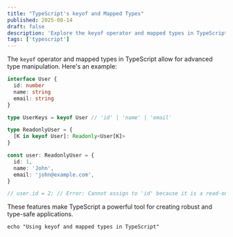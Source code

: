 ```yaml
---
title: "TypeScript's keyof and Mapped Types"
published: 2025-08-14
draft: false
description: 'Explore the keyof operator and mapped types in TypeScript for advanced type manipulation.'
tags: ['typescript']
---
```


The `keyof` operator and mapped types in TypeScript allow for advanced type manipulation. Here's an example:

```typescript
interface User {
  id: number
  name: string
  email: string
}

type UserKeys = keyof User // 'id' | 'name' | 'email'

type ReadonlyUser = {
  [K in keyof User]: Readonly<User[K]>
}

const user: ReadonlyUser = {
  id: 1,
  name: 'John',
  email: 'john@example.com',
}

// user.id = 2; // Error: Cannot assign to 'id' because it is a read-only property.
```

These features make TypeScript a powerful tool for creating robust and type-safe applications.

```shell title="Exploring keyof and Mapped Types"
echo "Using keyof and mapped types in TypeScript"
```
